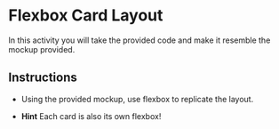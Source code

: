 # Flexbox Card Layout

In this activity you will take the provided code and make it resemble the mockup provided.

## Instructions

* Using the provided mockup, use flexbox to replicate the layout.

* **Hint** Each card is also its own flexbox!